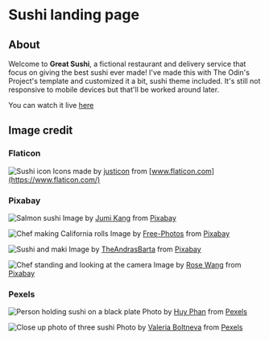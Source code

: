 # Sushi landing page

## About

Welcome to **Great Sushi**, a fictional restaurant and delivery service that focus on giving the best sushi ever made! I've made this with The Odin's Project's template and customized it a bit, sushi theme included. It's still not responsive to mobile devices but that'll be worked around later.

You can watch it live [here](https://tapilew.github.io/sushi-landing-page/)

## Image credit

### Flaticon

![Sushi icon](./img/sushi-icon.png)
Icons made by [justicon](https://www.flaticon.com/authors/justicon)
from [www.flaticon.com](https://www.flaticon.com/)

### Pixabay

![Salmon sushi](./img/salmon-sushi.jpg)
Image by [Jumi Kang](https://pixabay.com/users/standpoint-754039/?utm_source=link-attribution&utm_medium=referral&utm_campaign=image&utm_content=1353598)
from [Pixabay](https://pixabay.com/?utm_source=link-attribution&utm_medium=referral&utm_campaign=image&utm_content=1353598)

![Chef making California rolls](./img/chef-maki.jpg)
Image by [Free-Photos](https://pixabay.com/photos/?utm_source=link-attribution&utm_medium=referral&utm_campaign=image&utm_content=1209161)
from [Pixabay](https://pixabay.com/?utm_source=link-attribution&utm_medium=referral&utm_campaign=image&utm_content=1209161)

![Sushi and maki](./img/sushi-n-maki.jpg)
Image by [TheAndrasBarta](https://pixabay.com/users/theandrasbarta-2004841/?utm_source=link-attribution&utm_medium=referral&utm_campaign=image&utm_content=1197838) from [Pixabay](https://pixabay.com/?utm_source=link-attribution&utm_medium=referral&utm_campaign=image&utm_content=1197838)

![Chef standing and looking at the camera](./img/chef-portrait.jpg)
Image by [Rose Wang](https://pixabay.com/users/nvxier-10220311/?utm_source=link-attribution&utm_medium=referral&utm_campaign=image&utm_content=3701721) from [Pixabay](https://pixabay.com/?utm_source=link-attribution&utm_medium=referral&utm_campaign=image&utm_content=3701721)

### Pexels

![Person holding sushi on a black plate](./img/person-holding-sushi.jpg)
Photo by [Huy Phan](https://www.pexels.com/@huy-phan-316220?utm_content=attributionCopyText&utm_medium=referral&utm_source=pexels)
from [Pexels](https://www.pexels.com/photo/person-holding-sushi-on-black-plate-1422384/?utm_content=attributionCopyText&utm_medium=referral&utm_source=pexels)

![Close up photo of three sushi](./img/three-sushi.jpg)
Photo by [Valeria Boltneva](https://www.pexels.com/@valeriya?utm_content=attributionCopyText&utm_medium=referral&utm_source=pexels)
from [Pexels](pexels.com/photo/close-up-photo-of-three-sushi-1148086/?utm_content=attributionCopyText&utm_medium=referral&utm_source=pexels)

